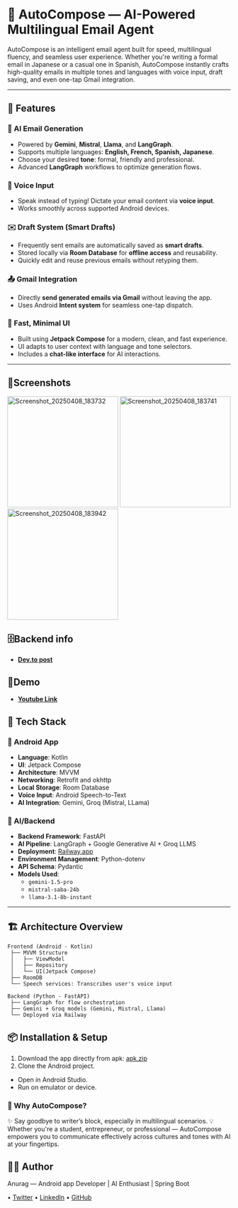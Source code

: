 # 💌 AutoCompose — AI-Powered Multilingual Email Agent

AutoCompose is an intelligent email agent built for speed, multilingual fluency, and seamless user experience. Whether you're writing a formal email in Japanese or a casual one in Spanish, AutoCompose instantly crafts high-quality emails in multiple tones and languages with voice input, draft saving, and even one-tap Gmail integration.

---

## 🚀 Features

### 🧠 AI Email Generation
- Powered by **Gemini**, **Mistral**, **Llama**, and **LangGraph**.
- Supports multiple languages: **English, French, Spanish, Japanese**.
- Choose your desired **tone**: formal, friendly and professional.
- Advanced **LangGraph** workflows to optimize generation flows.

### 💬 Voice Input
- Speak instead of typing! Dictate your email content via **voice input**.
- Works smoothly across supported Android devices.

### ✉️ Draft System (Smart Drafts)
- Frequently sent emails are automatically saved as **smart drafts**.
- Stored locally via **Room Database** for **offline access** and reusability.
- Quickly edit and reuse previous emails without retyping them.

### 📤 Gmail Integration
- Directly **send generated emails via Gmail** without leaving the app.
- Uses Android **Intent system** for seamless one-tap dispatch.

### 🎯 Fast, Minimal UI
- Built using **Jetpack Compose** for a modern, clean, and fast experience.
- UI adapts to user context with language and tone selectors.
- Includes a **chat-like interface** for AI interactions.

---

## 📱Screenshots
<img src="https://github.com/user-attachments/assets/dafd666e-2f5b-43d6-9205-2b6927c219c1" alt="Screenshot_20250408_183732" width="250"/>
<img src="https://github.com/user-attachments/assets/a1263b49-0c22-427a-a953-41e1b9b0f12e" alt="Screenshot_20250408_183741" width="250"/>
<img src="https://github.com/user-attachments/assets/446c877e-57b4-4f85-b40a-51c7b86fd7a7" alt="Screenshot_20250408_183942" width="250"/>

## 🗄️Backend info
- [**Dev.to post**](https://dev.to/anuragkanojiya/how-to-use-langgraph-within-a-fastapi-backend-amm)

## 🚀Demo
- [**Youtube Link**](https://www.youtube.com/watch?v=JNPY4eGm26U&t=81s&ab_channel=AnuragKanojiya)

## 🧰 Tech Stack

### 📱 Android App
- **Language**: Kotlin
- **UI**: Jetpack Compose
- **Architecture**: MVVM
- **Networking**: Retrofit and okhttp
- **Local Storage**: Room Database
- **Voice Input**: Android Speech-to-Text
- **AI Integration**: Gemini, Groq (Mistral, LLama)

### 🧪 AI/Backend
- **Backend Framework**: FastAPI
- **AI Pipeline**: LangGraph + Google Generative AI + Groq LLMS
- **Deployment**: [Railway.app](https://railway.app)
- **Environment Management**: Python-dotenv
- **API Schema**: Pydantic
- **Models Used**:
  - `gemini-1.5-pro`
  - `mistral-saba-24b`
  - `llama-3.1-8b-instant`

---

## 🏗 Architecture Overview
```
Frontend (Android - Kotlin)
 ├── MVVM Structure
 │   ├── ViewModel
 │   ├── Repository
 │   └── UI(Jetpack Compose)
 ├── RoomDB
 └── Speech services: Transcribes user's voice input

Backend (Python - FastAPI)
 ├── LangGraph for flow orchestration
 ├── Gemini + Groq models (Gemini, Mistral, Llama)
 └── Deployed via Railway
```

## 📦 Installation & Setup

1. Download the app directly from apk: [apk.zip](https://github.com/user-attachments/files/19651040/apk.zip)
2. Clone the Android project.
- Open in Android Studio.
- Run on emulator or device.

### 📧 Why AutoCompose?
✨ Say goodbye to writer’s block, especially in multilingual scenarios.
💡 Whether you're a student, entrepreneur, or professional — AutoCompose empowers you to communicate effectively across cultures and tones with AI at your fingertips.

## 🧑‍💻 Author
Anurag — Android app Developer | AI Enthusiast | Spring Boot

• [Twitter](https://x.com/AnuKanojiya829) • [LinkedIn](https://linkedin.com/in/anurag-kanojiya-101312286) • [GitHub](https://github.com/anuragkanojiya1)
